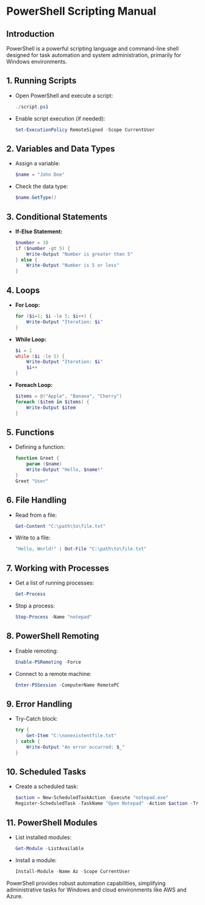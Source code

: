 # PowerShell Scripting Manual

## Introduction
PowerShell is a powerful scripting language and command-line shell designed for task automation and system administration, primarily for Windows environments.

## 1. Running Scripts
- Open PowerShell and execute a script:
  ```powershell
  ./script.ps1
  ```
- Enable script execution (if needed):
  ```powershell
  Set-ExecutionPolicy RemoteSigned -Scope CurrentUser
  ```

## 2. Variables and Data Types
- Assign a variable:
  ```powershell
  $name = "John Doe"
  ```
- Check the data type:
  ```powershell
  $name.GetType()
  ```

## 3. Conditional Statements
- **If-Else Statement:**
  ```powershell
  $number = 10
  if ($number -gt 5) {
      Write-Output "Number is greater than 5"
  } else {
      Write-Output "Number is 5 or less"
  }
  ```

## 4. Loops
- **For Loop:**
  ```powershell
  for ($i=1; $i -le 5; $i++) {
      Write-Output "Iteration: $i"
  }
  ```
- **While Loop:**
  ```powershell
  $i = 1
  while ($i -le 5) {
      Write-Output "Iteration: $i"
      $i++
  }
  ```
- **Foreach Loop:**
  ```powershell
  $items = @("Apple", "Banana", "Cherry")
  foreach ($item in $items) {
      Write-Output $item
  }
  ```

## 5. Functions
- Defining a function:
  ```powershell
  function Greet {
      param ($name)
      Write-Output "Hello, $name!"
  }
  Greet "User"
  ```

## 6. File Handling
- Read from a file:
  ```powershell
  Get-Content "C:\path\to\file.txt"
  ```
- Write to a file:
  ```powershell
  "Hello, World!" | Out-File "C:\path\to\file.txt"
  ```

## 7. Working with Processes
- Get a list of running processes:
  ```powershell
  Get-Process
  ```
- Stop a process:
  ```powershell
  Stop-Process -Name "notepad"
  ```

## 8. PowerShell Remoting
- Enable remoting:
  ```powershell
  Enable-PSRemoting -Force
  ```
- Connect to a remote machine:
  ```powershell
  Enter-PSSession -ComputerName RemotePC
  ```

## 9. Error Handling
- Try-Catch block:
  ```powershell
  try {
      Get-Item "C:\nonexistentfile.txt"
  } catch {
      Write-Output "An error occurred: $_"
  }
  ```

## 10. Scheduled Tasks
- Create a scheduled task:
  ```powershell
  $action = New-ScheduledTaskAction -Execute "notepad.exe"
  Register-ScheduledTask -TaskName "Open Notepad" -Action $action -Trigger (New-ScheduledTaskTrigger -AtStartup) -User "SYSTEM"
  ```

## 11. PowerShell Modules
- List installed modules:
  ```powershell
  Get-Module -ListAvailable
  ```
- Install a module:
  ```powershell
  Install-Module -Name Az -Scope CurrentUser
  ```

PowerShell provides robust automation capabilities, simplifying administrative tasks for Windows and cloud environments like AWS and Azure.

